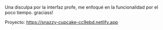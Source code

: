Una disculpa por la interfaz profe, me enfoqué en la funcionalidad por el poco tiempo. graciass!

Proyecto: https://snazzy-cupcake-cc9ebd.netlify.app